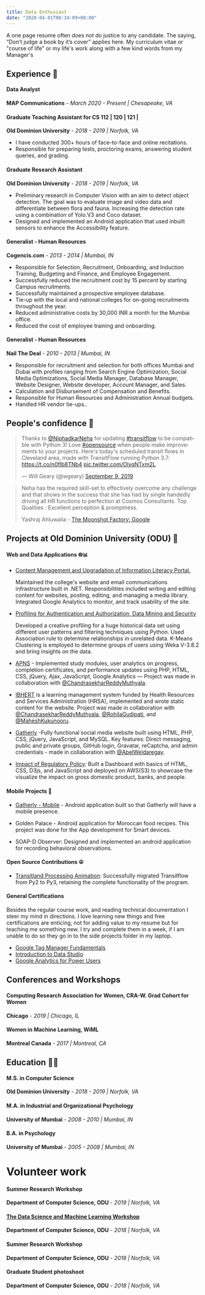```yaml
---
title: Data Enthusiast
date: "2020-04-01T08:34:09+00:00"
---
```


A one page resume often does not do justice to any candidate. The saying, “Don’t judge a book by it’s cover” applies here.
My curriculum vitae or "course of life" or my life's work along with a few kind words from my Manager's

## Experience 💼

#### Data Analyst
**MAP Communications** - _March 2020 - Present | Chesapeake, VA_

#### Graduate Teaching Assistant for CS 112 | 120 | 121 |
**Old Dominion University** - _2018 - 2019 | Norfolk, VA_
- I have conducted 300+ hours of face-to-face and online recitations.
- Responsible for preparing tests, proctoring exams, answering student queries, and grading.

#### Graduate Research Assistant
**Old Dominion University** - _2018 - 2019 | Norfolk, VA_
- Preliminary research in Computer Vision with an aim to detect object detection. The goal was to evaluate image and video data and differentiate between flora and fauna. Increasing the detection rate using a combination of Yolo.V3 and Coco dataset.
- Designed and implemented an Android application that used inbuilt sensors to enhance the Accessibility feature.

#### Generalist - Human Resources
**Cogencis.com** - _2013 - 2014 | Mumbai, IN_
- Responsible for Selection, Recruitment, Onboarding, and Induction Training, Budgeting and Finance, and Employee Engagement.
- Successfully reduced the recruitment cost by 15 percent by starting Campus recruitments.
- Successfully maintained a prospective employee database.
- Tie-up with the local and national colleges for on-going recruitments throughout the year.
- Reduced administrative costs by 30,000 INR a month for the Mumbai office.
- Reduced the cost of employee training and onboarding.

#### Generalist - Human Resources
**Nail The Deal** - _2010 - 2013 | Mumbai, IN_
- Responsible for recruitment and selection for both offices Mumbai and Dubai with profiles ranging from Search Engine Optimization, Social Media Optimizations, Social Media Manager, Database Manager, Website Designer, Website developer, Account Manager, and Sales.
- Calculation and Disbursement of Compensation and Benefits.
- Responsible for Human Resources and Administration Annual budgets.
- Handled HR vendor tie-ups..


## People's confidence 🤝

<blockquote class="twitter-tweet" data-lang="en"><p lang="en" dir="ltr">Thanks to <a href="https://twitter.com/NiphadkarNeha?ref_src=twsrc%5Etfw">@NiphadkarNeha</a> for updating <a href="https://twitter.com/hashtag/transitflow?src=hash&amp;ref_src=twsrc%5Etfw">#transitflow</a> to be compatible with Python 3! Love <a href="https://twitter.com/hashtag/opensource?src=hash&amp;ref_src=twsrc%5Etfw">#opensource</a> when people make improvements to your projects. Here&#39;s today&#39;s scheduled transit flows in Cleveland area, made with TransitFlow running Python 3.7: <a href="https://t.co/n0fIb8TNb4">https://t.co/n0fIb8TNb4</a> <a href="https://t.co/OlyqNTxm2L">pic.twitter.com/OlyqNTxm2L</a></p>&mdash; Will Geary (@wgeary) <a href="https://twitter.com/wgeary/status/1171099137435193344?ref_src=twsrc%5Etfw">September 9, 2019</a></blockquote>
<script async src="https://platform.twitter.com/widgets.js" charset="utf-8"></script>


> Neha has the required skill-set to effectively overcome any challenge and that shows in the success that she has had by single handedly driving all HR functions to perfection at Cosmos Consultants. Top Qualities : Excellent perception & promptness.
>
> Yashraj Ahluwalia - [The Moonshot Factory: Google](https://x.company/)

## Projects at Old Dominion University (ODU) 🏫

#### Web and Data Applications 🌐📊

- [Content Management and Upgradation of Information Literacy Portal.](https://intro.cs.odu.edu/InfolitPortal/)

	Maintained the college's website and email communications infrastructure built in .NET. Responsibilities included 
	writing and editing content for websites, posting, editing, and managing a media library. Integrated Google Analytics 
	to monitor, and track usability of the site.

- [Profiling for Authentication and Authorization, Data Mining and Security]()

	Developed a creative profiling for a huge historical data set using different user patterns and filtering techniques using Python. Used Association rule to determine relationships in unrelated data. K-Means Clustering is employed to determine groups of users using Weka V-3.8.2 and bring insights on the data.

- [APNS](https://www.apnplace.org/) - Implemented study modules, user analytics on progress, completion certificates, and performance updates using PHP, HTML, CSS, jQuery, Ajax, JavaScript, Google Analytics — Project was made in collaboration with [@ChandrasekharReddyMuthyala](https://github.com/cmuth001).

- [IBHERT](https://ibhert.org/) is a learning management system funded by Health Resources and Services Administration (HRSA), implemented and wrote static content for the website. Project was made in collaboration with [@ChandrasekharReddyMuthyala](https://github.com/cmuth001), [@RohilaGudipati](https://github.com/rohila95), and [@MaheshKukunooru](https://github.com/maheshreddykukunooru).

- [Gatherly](http://qav2.cs.odu.edu/fordFanatics/index.php) -Fully functional social media website built using HTML, PHP, CSS, jQuery, JavaScript, and MySQL. Key features: Direct messaging, public and private groups, GitHub login, Gravatar, reCaptcha, and admin credentials - made in collaboration with [@AbelWeldaregay](https://github.com/AbelWeldaregay).

- [Impact of Regulatory Policy](http://infoviz.com.s3-website-us-east-1.amazonaws.com/index.html): Built a Dashboard with basics of HTML, CSS, D3js, and JavaScript and deployed on AWS(S3) to showcase the visualize the impact on gross domestic product, banks, and people.

#### Mobile Projects 📱

- [Gatherly - Mobile](https://github.com/niphadkarneha/GatherlyMobile) - Android application built so that Gatherly will have a mobile presence.

- Golden Palace - Android application for Moroccan food recipes. This project was done for the App development for Smart devices.

- SOAP-D Observer: Designed and implemented an android application for recording behavioral observations.

#### Open Source Contributions ☮️

- [Transitland Processing Animation](https://github.com/transitland/transitland-processing-animation): Successfully migrated Transitflow from Py2 to Py3, retaining the complete functionality of the program.

#### General Certifications

Besides the regular course work, and reading technical documentation I steer my mind in directions. I love learning new things and free certifications are enticing, not for adding value to my resume but for teaching me something new. I try and complete them in a week, if I am unable to do so they go in to the side projects folder in my laptop.

- [Google Tag Manager Fundamentals](https://analytics.google.com/analytics/academy/certificate/2NV5kQ_hSE6RB_ifYpZ71w)
- [Introduction to Data Studio](https://analytics.google.com/analytics/academy/certificate/x7AIf5_cQ92eAHkdaF_47g)
- [Google Analytics for Power Users](https://analytics.google.com/analytics/academy/certificate/PSdLr-jwT26M1R7Zj5FTaQ)

## Conferences and Workshops

#### Computing Research Association for Women, CRA-W. Grad Cohort for Women

**Chicago** - _2019 | Chicago, IL_

#### Women in Machine Learning, WiML

**Montreal Canada** - _2017 | Montreal, CA_

## Education 👩‍🎓

#### M.S. in Computer Science
**Old Dominion University** - _2018 - 2019 | Norfolk, VA_

#### M.A. in Industrial and Organizational Psychology
**University of Mumbai** - _2008 - 2010 | Mumbai, IN_

#### B.A. in Psychology
**University of Mumbai** - _2005 - 2008 | Mumbai, IN_

# Volunteer work

#### Summer Research Workshop
**Department of Computer Science, ODU** - _2019 | Norfolk, VA_

#### [The Data Science and Machine Learning Workshop](https://sites.wp.odu.edu/dscamp/)
**Department of Computer Science, ODU** - _2018 | Norfolk, VA_

#### Summer Research Workshop
**Department of Computer Science, ODU** - _2018 | Norfolk, VA_

#### Graduate Student photoshoot
**Department of Computer Science, ODU** - _2018 | Norfolk, VA_



